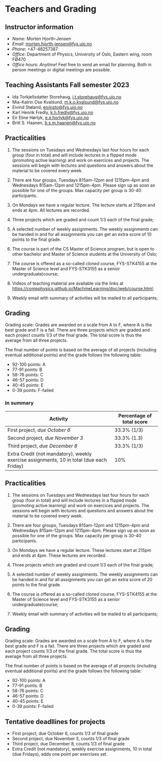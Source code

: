 # Teachers and Grading


## Instructor information
* _Name_: Morten Hjorth-Jensen
* _Email_: morten.hjorth-jensen@fys.uio.no
* _Phone_: +47-48257387
* _Office_: Department of Physics, University of Oslo, Eastern wing, room FØ470 
* _Office hours_: *Anytime*! Feel free to send an email for planning. Both in person meetings or digital meetings are possible.

##  Teaching Assistants Fall semester 2023
* Ida Torkjellsdatter Storehaug, i.t.storehaug@fys.uio.no
* Mia-Katrin Ose Kvalsund, m.k.o.kvalsund@fys.uio.no
* Eivind Støland, eivinsto@fys.uio.no
* Karl Henrik Fredly, k.h.fredly@fys.uio.no
* Eir Eline Hørlyk, e.e.horlyk@fys.uio.no
* Britt S. Haanen, b.s.m.haanen@fys.uio.no


## Practicalities

1. The sessions on Tuesdays and Wednesdays last four hours for each group (four in total) and will include lectures in a flipped mode (promoting active learning) and work on exercices and projects.  The sessions will begin with lectures and questions and answers about the material to be covered every week.
2. There are four groups, Tuesdays 815am-12pm and 1215pm-4pm and Wednesdays 815am-12pm and 1215pm-4pm. Please sign up as soon as possible for one of the groups. Max capacity per group is 30-40 participants.

3. On Mondays we have a regular lecture. The lecture starts at 215pm and ends at 4pm. All lectures are recorded.
4. Three projects which are graded and count 1/3 each of the final grade;
5. A selected number of weekly assignments. The weekly assignments can be handed in and for all assignments you can get an extra score of 10 points to the final grade.
6. The course is part of the CS Master of Science program, but is open to other bachelor and Master of Science students at the University of Oslo;
7. The course is offered as a so-called _cloned_ course,  FYS-STK4155 at the Master of Science level and FYS-STK3155 as a senior undergraduate)course;
8. Videos of teaching material are available via the links at https://compphysics.github.io/MachineLearning/doc/web/course.html;
9. Weekly email with summary of activities will be mailed to all participants;


## Grading
Grading scale: Grades are awarded on a scale from A to F, where A is the best grade and F is a fail. There are three projects which are graded and each project counts 1/3 of the final grade. The total score is thus the average from all three projects.

The final number of points is based on the average of all projects (including eventual additional points) and the grade follows the following table:

 * 92-100 points: A
 * 77-91 points: B
 * 58-76 points: C
 * 46-57 points: D
 * 40-45 points: E
 * 0-39 points: F-failed


### In summary

| Activity | Percentage of total score |
|------|-----|
| First project, _due October 6_ | 33.3% (1/3) |
| Second  project, _due November 3_ | 33.3% (1.3) |
| Third project, _due December 8_ |  33.3% (1/3)  |
| Extra Credit (not mandatory),  weekly exercise assignments, 10 in total (due each Friday)| 10% |



## Practicalities

1. The sessions on Tuesdays and Wednesdays last four hours for each group (four in total) and will include lectures in a flipped mode (promoting active learning) and work on exercices and projects.  The sessions will begin with lectures and questions and answers about the material to be covered every week.
2. There are four groups, Tuesdays 815am-12pm and 1215pm-4pm and Wednesdays 815am-12pm and 1215pm-4pm. Please sign up as soon as possible for one of the groups. Max capacity per group is 30-40 participants.

3. On Mondays  we have a regular lecture. These lectures start at 215pm and ends at 4pm. These lectures are recorded.
4. Three projects which are graded and count 1/3 each of the final grade;
5. A selected number of weekly assignments. The weekly assignments can be handed in and for all assignments you can get an extra score of 20 points to the final grade.
6. The course is offered as a so-called _cloned_ course,  FYS-STK4155 at the Master of Science level and FYS-STK3155 as a senior undergraduate)course;
7. Weekly email with summary of activities will be mailed to all participants;


## Grading
Grading scale: Grades are awarded on a scale from A to F, where A is the best grade and F is a fail. There are three projects which are graded and each project counts 1/3 of the final grade. The total score is thus the average from all three projects.

The final number of points is based on the average of all projects (including eventual additional points) and the grade follows the following table:

 * 92-100 points: A
 * 77-91 points: B
 * 58-76 points: C
 * 46-57 points: D
 * 40-45 points: E
 * 0-39 points: F-failed

## Tentative deadllines for projects

* First project, due October 6, counts 1/3 of final grade
* Second  project, due November 3, counts 1/3 of final grade
* Third project, due December 8, counts 1/3 of final grade
* Extra Credit (not mandatory),  weekly exercise assignments, 10 in total (due Fridays), adds one point per exercises set.




